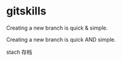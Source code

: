 # gitskills


Creating a new branch is quick & simple.

Creating a new branch is quick AND simple.

 stach 存档